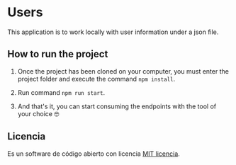 # Users 

This application is to work locally with user information under a json file.

## How to run the project

1. Once the project has been cloned on your computer, you must enter the project folder and execute the command `npm install`.

2. Run command `npm run start`.

3. And that's it, you can start consuming the endpoints with the tool of your choice 🤓


## Licencia

Es un software de código abierto con licencia [MIT licencia](https://opensource.org/licenses/MIT).
